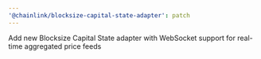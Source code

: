 ```yaml
---
'@chainlink/blocksize-capital-state-adapter': patch
---
```


Add new Blocksize Capital State adapter with WebSocket support for real-time aggregated price feeds
